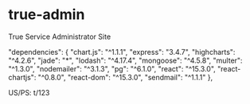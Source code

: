 # true-admin
True Service Administrator Site

"dependencies": {
    "chart.js": "^1.1.1",
    "express": "3.4.7",
    "highcharts": "^4.2.6",
    "jade": "*",
    "lodash": "^4.17.4",
    "mongoose": "^4.5.8",
    "multer": "^1.3.0",
    "nodemailer": "^3.1.3",
    "pg": "^6.1.0",
    "react": "^15.3.0",
    "react-chartjs": "^0.8.0",
    "react-dom": "^15.3.0",
    "sendmail": "^1.1.1"
  },

US/PS: t/123

